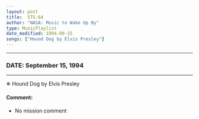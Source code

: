 ```yaml
---
layout: post
title:  STS-64
author: "NASA: Music to Wake Up By"
type: MusicPlaylist
date_modified: 1994-09-15
songs: ["Hound Dog by Elvis Presley"]
---
```


----
### DATE: September 15, 1994
----
✵ Hound Dog by Elvis Presley

#### Comment:
* No mission comment



<br/>
<center>
	<a target="_blank"
	   href="https://twitter.com/intent/tweet?hashtags=Space,NASA,Playlist,NASAWakeupCalls,SpaceProgram&text={{ page.author}}, '{{ page.songs.first }}' {{ page.title }}, {{ page.date | date: '%B %d, %Y' }}. {{ site.url }}{{ page.url }}&via=nasawakeupcalls"><i class="fab fa-twitter" alt="Tweet this page" style="font-size: 1.3em;"></i></a>
	&nbsp; 	<i class="fas fa-user-astronaut" style="font-size: 1.5em;"></i> &nbsp;
    <a type="amzn" search="'Hound Dog by Elvis Presley'" category="popular music">
    <i class="fab fa-amazon" style="font-size: 1.3em;"></i></a>
</center>
